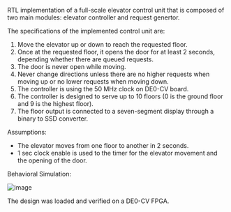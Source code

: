 RTL implementation of a full-scale elevator control unit that is composed of two main modules: elevator controller and request genertor.

The specifications of the implemented control unit are:
  1) Move the elevator up or down to reach the requested floor.
  2) Once at the requested floor, it opens the door for at least 2 seconds, depending whether there are queued requests.
  3) The door is never open while moving.
  4) Never change directions unless there are no higher requests when moving up or no lower requests when moving down.
  5) The controller is using the 50 MHz clock on DE0-CV board.
  6) The controller is designed to serve up to 10 floors (0 is the ground floor and 9 is the highest floor).
  7) The floor output is connected to a seven-segment display through a binary to SSD converter.
  
Assumptions:
  - The elevator moves from one floor to another in 2 seconds.
  - 1 sec clock enable is used to the timer for the elevator movement and the opening of the door.

Behavioral Simulation:

![image](https://user-images.githubusercontent.com/107650627/209708781-d81cd393-16ee-4bf1-93ad-f26e2d44bff2.png)

The design was loaded and verified on a DE0-CV FPGA.
